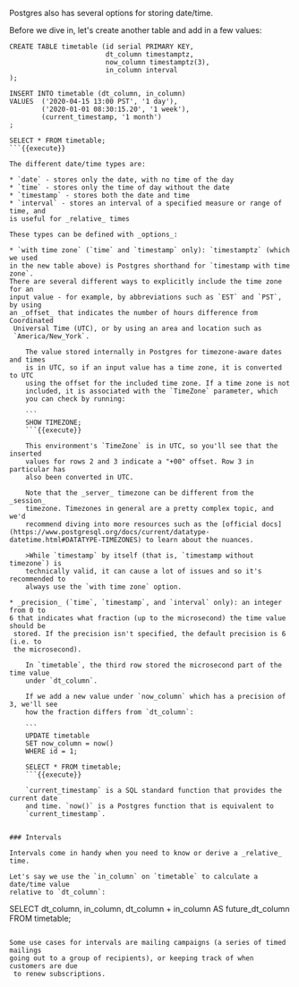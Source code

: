 Postgres also has several options for storing date/time. 

Before we dive in, let's create another table and add in a few values:

```
CREATE TABLE timetable (id serial PRIMARY KEY, 
                        dt_column timestamptz, 
                        now_column timestamptz(3), 
                        in_column interval
);

INSERT INTO timetable (dt_column, in_column)
VALUES  ('2020-04-15 13:00 PST', '1 day'),
        ('2020-01-01 08:30:15.20', '1 week'),
        (current_timestamp, '1 month')
;

SELECT * FROM timetable;
```{{execute}}

The different date/time types are:

* `date` - stores only the date, with no time of the day
* `time` - stores only the time of day without the date
* `timestamp` - stores both the date and time
* `interval` - stores an interval of a specified measure or range of time, and 
is useful for _relative_ times

These types can be defined with _options_:

* `with time zone` (`time` and `timestamp` only): `timestamptz` (which we used 
in the new table above) is Postgres shorthand for `timestamp with time zone`. 
There are several different ways to explicitly include the time zone for an 
input value - for example, by abbreviations such as `EST` and `PST`, by using 
an _offset_ that indicates the number of hours difference from Coordinated 
 Universal Time (UTC), or by using an area and location such as 
 `America/New_York`. 

    The value stored internally in Postgres for timezone-aware dates and times 
    is in UTC, so if an input value has a time zone, it is converted to UTC 
    using the offset for the included time zone. If a time zone is not 
    included, it is associated with the `TimeZone` parameter, which 
    you can check by running:

    ```
    SHOW TIMEZONE;
    ```{{execute}}  

    This environment's `TimeZone` is in UTC, so you'll see that the inserted 
    values for rows 2 and 3 indicate a "+00" offset. Row 3 in particular has 
    also been converted in UTC.

    Note that the _server_ timezone can be different from the _session_ 
    timezone. Timezones in general are a pretty complex topic, and we'd 
    recommend diving into more resources such as the [official docs](https://www.postgresql.org/docs/current/datatype-datetime.html#DATATYPE-TIMEZONES) to learn about the nuances.

    >While `timestamp` by itself (that is, `timestamp without timezone`) is 
    technically valid, it can cause a lot of issues and so it's recommended to 
    always use the `with time zone` option.

* _precision_ (`time`, `timestamp`, and `interval` only): an integer from 0 to 
6 that indicates what fraction (up to the microsecond) the time value should be
 stored. If the precision isn't specified, the default precision is 6 (i.e. to 
 the microsecond).

    In `timetable`, the third row stored the microsecond part of the time value 
    under `dt_column`.

    If we add a new value under `now_column` which has a precision of 3, we'll see 
    how the fraction differs from `dt_column`:

    ```
    UPDATE timetable
    SET now_column = now()
    WHERE id = 1;

    SELECT * FROM timetable;
    ```{{execute}}

    `current_timestamp` is a SQL standard function that provides the current date 
    and time. `now()` is a Postgres function that is equivalent to 
    `current_timestamp`.


### Intervals

Intervals come in handy when you need to know or derive a _relative_ time.

Let's say we use the `in_column` on `timetable` to calculate a date/time value 
relative to `dt_column`:

```
SELECT 
    dt_column,
    in_column,
    dt_column + in_column AS future_dt_column
FROM timetable;
```{{execute}}

Some use cases for intervals are mailing campaigns (a series of timed mailings 
going out to a group of recipients), or keeping track of when customers are due
 to renew subscriptions.
